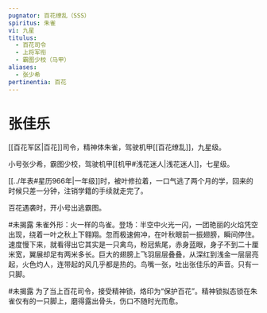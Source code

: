 ```yaml
---
pugnator: 百花缭乱（SSS）
spiritus: 朱雀
vi: 九星
titulus:
  - 百花司令
  - 上将军衔
  - 霸图少校（马甲）
aliases:
  - 张少希
pertinentia: 百花
---
```


# 张佳乐

[[百花军区|百花]]司令，精神体朱雀，驾驶机甲[[百花缭乱]]，九星级。

小号张少希，霸图少校，驾驶机甲[[机甲#浅花迷人|浅花迷人]]，七星级。

[[../年表#星历966年|一年级]]时，被叶修拉着，一口气逃了两个月的学，回来的时候只差一分钟，注销学籍的手续就走完了。

百花遇袭时，开小号出逃霸图。

#未揭露 朱雀外形：火一样的鸟雀。登场：半空中火光一闪，一团艳丽的火焰凭空出现，绕着一叶之秋上下翱翔。忽而极速俯冲，在叶秋眼前一振翅膀，瞬间停住。速度慢下来，就看得出它其实是一只禽鸟，粉冠紫尾，赤身蓝眼，身子不到二十厘米宽，翼展却足有两米多长。巨大的翅膀上飞羽层层叠叠，从深红到浅金一层层亮起，火色灼人，连带起的风几乎都是热的。鸟嘴一张，吐出张佳乐的声音。只有一只脚。

#未揭露 为了当上百花司令，接受精神锁，烙印为“保护百花”。精神锁拟态锁在朱雀仅有的一只脚上，磨得露出骨头，伤口不随时光而愈。
